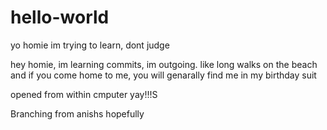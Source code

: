 # hello-world
yo homie im trying to learn, dont judge

hey homie, im learning commits, im outgoing. like long walks on the beach and if you come home to me, you will genarally find me in my birthday suit


opened from within cmputer yay!!!S


Branching from anishs hopefully